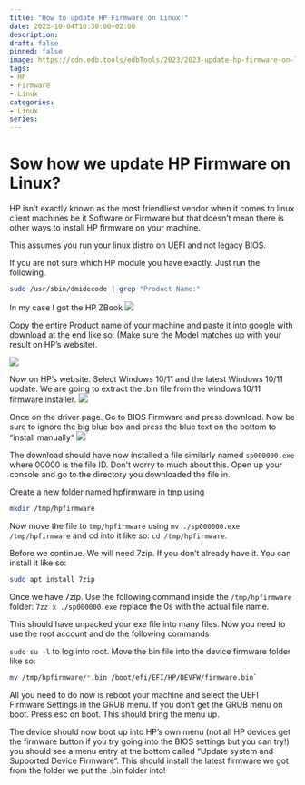 ```yaml
---
title: "How to update HP Firmware on Linux!"
date: 2023-10-04T10:30:00+02:00
description: 
draft: false
pinned: false
image: https://cdn.edb.tools/edbTools/2023/2023-update-hp-firmware-on-linux/hp-logo.png
tags:
- HP
- Firmware
- Linux
categories:
- Linux
series:
---
```


# Sow how we update HP Firmware on Linux?

HP isn’t exactly known as the most friendliest vendor when it comes to linux client machines be it Software or Firmware but that doesn’t mean there is other ways to install HP firmware on your machine.

This assumes you run your linux distro on UEFI and not legacy BIOS.

If you are not sure which HP module you have exactly. Just run the following. 
```bash
sudo /usr/sbin/dmidecode | grep "Product Name:"
```

In my case I got the HP ZBook
![](https://cdn.edb.tools/edbTools/2023/2023-update-hp-firmware-on-linux/product-name.png)

Copy the entire Product name of your machine and paste it into google with download at the end like so: (Make sure the Model matches up with your result on HP’s website).

![](https://cdn.edb.tools/edbTools/2023/2023-update-hp-firmware-on-linux/Pasted%20image%2020231004093333.png)

Now on HP’s website. Select Windows 10/11 and the latest Windows 10/11 update. We are going to extract the .bin file from the windows 10/11 firmware installer.
![](https://cdn.edb.tools/edbTools/2023/2023-update-hp-firmware-on-linux/Pasted%20image%2020231004093436.png)

Once on the driver page. Go to BIOS Firmware and press download.
Now be sure to ignore the big blue box and press the blue text on the bottom to “install manually“
![](https://cdn.edb.tools/edbTools/2023/2023-update-hp-firmware-on-linux/Pasted%20image%2020231004093609.png)

The download should have now installed a file similarly named `sp000000.exe` where 00000 is the file ID. Don't worry to much about this. Open up your console and go to the directory you downloaded the file in.

Create a new folder named hpfirmware in tmp using 
```bash
mkdir /tmp/hpfirmware
```
 Now move the file to `tmp/hpfirmware` using `mv ./sp000000.exe /tmp/hpfirmware` and cd into it like so: `cd /tmp/hpfirmware`.

Before we continue. We will need 7zip. If you don’t already have it. You can install it like so: 
```bash
sudo apt install 7zip
```


Once we have 7zip. Use the following command inside the `/tmp/hpfirmware` folder: 
`7zz x ./sp000000.exe` replace the 0s with the actual file name.

This should have unpacked your exe file into many files. Now you need to use the root account and do the following commands

`sudo su -l` to log into root. Move the bin file into the device firmware folder like so: 
```bash
mv /tmp/hpfirmware/*.bin /boot/efi/EFI/HP/DEVFW/firmware.bin`
```


All you need to do now is reboot your machine and select the UEFI Firmware Settings in the GRUB menu. If you don’t get the GRUB menu on boot. Press esc on boot. This should bring the menu up.

The device should now boot up into HP’s own menu (not all HP devices get the firmware button if you try going into the BIOS settings but you can try!) you should see a menu entry at the bottom called “Update system and Supported Device Firmware“. This should install the latest firmware we got from the folder we put the .bin folder into!